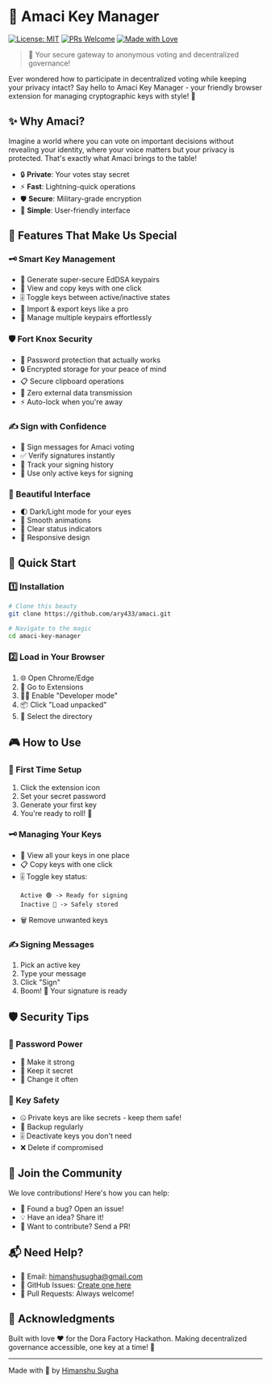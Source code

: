 # 🔐 Amaci Key Manager

[![License: MIT](https://img.shields.io/badge/License-MIT-yellow.svg)](https://opensource.org/licenses/MIT)
[![PRs Welcome](https://img.shields.io/badge/PRs-welcome-brightgreen.svg)](http://makeapullrequest.com)
[![Made with Love](https://img.shields.io/badge/Made%20with-❤️-red.svg)](https://github.com/ary433/amaci)

> 🚀 Your secure gateway to anonymous voting and decentralized governance!

Ever wondered how to participate in decentralized voting while keeping your privacy intact? Say hello to Amaci Key Manager - your friendly browser extension for managing cryptographic keys with style! 🎨

## ✨ Why Amaci?

Imagine a world where you can vote on important decisions without revealing your identity, where your voice matters but your privacy is protected. That's exactly what Amaci brings to the table! 

- 🔒 **Private**: Your votes stay secret
- ⚡ **Fast**: Lightning-quick operations
- 🛡️ **Secure**: Military-grade encryption
- 🎯 **Simple**: User-friendly interface

## 🎁 Features That Make Us Special

### 🗝️ Smart Key Management
- 🔑 Generate super-secure EdDSA keypairs
- 👀 View and copy keys with one click
- 🎚️ Toggle keys between active/inactive states
- 💾 Import & export keys like a pro
- 📱 Manage multiple keypairs effortlessly

### 🛡️ Fort Knox Security
- 🔐 Password protection that actually works
- 🔒 Encrypted storage for your peace of mind
- 📋 Secure clipboard operations
- 🚫 Zero external data transmission
- ⚡ Auto-lock when you're away

### ✍️ Sign with Confidence
- 📝 Sign messages for Amaci voting
- ✅ Verify signatures instantly
- 📜 Track your signing history
- 🎯 Use only active keys for signing

### 🎨 Beautiful Interface
- 🌓 Dark/Light mode for your eyes
- 💫 Smooth animations
- 🎯 Clear status indicators
- 📱 Responsive design

## 🚀 Quick Start

### 1️⃣ Installation
```bash
# Clone this beauty
git clone https://github.com/ary433/amaci.git

# Navigate to the magic
cd amaci-key-manager
```

### 2️⃣ Load in Your Browser
1. 🌐 Open Chrome/Edge
2. 🔧 Go to Extensions
3. 👨‍💻 Enable "Developer mode"
4. 📦 Click "Load unpacked"
5. 🎯 Select the directory

## 🎮 How to Use

### 🔐 First Time Setup
1. Click the extension icon
2. Set your secret password
3. Generate your first key
4. You're ready to roll! 🎲

### 🗝️ Managing Your Keys
- 👀 View all your keys in one place
- 📋 Copy keys with one click
- 🎚️ Toggle key status:
  ```
  Active 🟢 -> Ready for signing
  Inactive 🔴 -> Safely stored
  ```
- 🗑️ Remove unwanted keys

### ✍️ Signing Messages
1. Pick an active key
2. Type your message
3. Click "Sign"
4. Boom! 🎉 Your signature is ready

## 🛡️ Security Tips

### 🔑 Password Power
- 💪 Make it strong
- 🤫 Keep it secret
- 🔄 Change it often

### 🔐 Key Safety
- 🤐 Private keys are like secrets - keep them safe!
- 💾 Backup regularly
- 🎚️ Deactivate keys you don't need
- ❌ Delete if compromised

## 🤝 Join the Community

We love contributions! Here's how you can help:
- 🐛 Found a bug? Open an issue!
- 💡 Have an idea? Share it!
- 🔧 Want to contribute? Send a PR!

## 📬 Need Help?

- 📧 Email: himanshusugha@gmail.com
- 🐙 GitHub Issues: [Create one here](https://github.com/ary433/amaci/issues)
- 🤝 Pull Requests: Always welcome!

## 💖 Acknowledgments

Built with love ❤️ for the Dora Factory Hackathon. Making decentralized governance accessible, one key at a time! 🚀

---
Made with 🎨 by [Himanshu Sugha](https://github.com/ary433)
